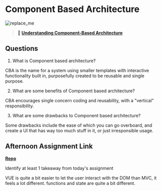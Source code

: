 # Component Based Architecture

![replace_me](https://codeworks.blob.core.windows.net/public/assets/img/illustrations/placeholder.svg)

> **📖 [Understanding Component-Based Architecture](https://codeworksacademy.com/fs-student-guide/resources/wk6/01-Component-Based-Architecture)**

## Questions

1. What is Component based architecture?

CBA is the name for a system using smaller templates with interactive functionality built in, purposefully created to be reusable and single purpose.

2. What are some benefits of Component based architecture?

CBA encourages single concern coding and reusability, with a "vertical" responsibility. 

3. What are some drawbacks to Component based architecture?

Some drawbacks include the ease of which you can go overboard, and create a UI that has way too much stuff in it, or just irresponsible usage.

## Afternoon Assignment Link

**[Repo](https://github.com/DMGCK/vue-playground)**

Identify at least 1 takeaway from today's assignment

VUE is quite a bit easier to let the user interact with the DOM than MVC, it feels a lot different. functions and state are quite a bit different.